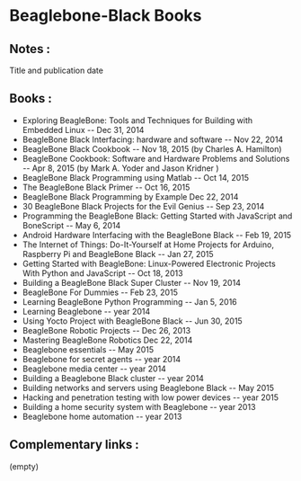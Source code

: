 # Beaglebone-Black Books

## Notes : 
Title and publication date 
## Books : 
* Exploring BeagleBone: Tools and Techniques for Building with Embedded Linux -- Dec 31, 2014
* BeagleBone Black Interfacing: hardware and software -- Nov 22, 2014
* BeagleBone Black Cookbook -- Nov 18, 2015 (by Charles A. Hamilton)
* BeagleBone Cookbook: Software and Hardware Problems and Solutions -- Apr 8, 2015 (by Mark A. Yoder and Jason Kridner ) 
* BeagleBone Black Programming using Matlab -- Oct 14, 2015
* The BeagleBone Black Primer -- Oct 16, 2015
* BeagleBone Black Programming by Example Dec 22, 2014
* 30 BeagleBone Black Projects for the Evil Genius -- Sep 23, 2014
* Programming the BeagleBone Black: Getting Started with JavaScript and BoneScript -- May 6, 2014
* Android Hardware Interfacing with the BeagleBone Black -- Feb 19, 2015
* The Internet of Things: Do-It-Yourself at Home Projects for Arduino, Raspberry Pi and BeagleBone Black -- Jan 27, 2015
* Getting Started with BeagleBone: Linux-Powered Electronic Projects With Python and JavaScript -- Oct 18, 2013
* Building a BeagleBone Black Super Cluster -- Nov 19, 2014
* BeagleBone For Dummies -- Feb 23, 2015
* Learning BeagleBone Python Programming -- Jan 5, 2016
* Learning Beaglebone -- year 2014
* Using Yocto Project with BeagleBone Black -- Jun 30, 2015
* BeagleBone Robotic Projects -- Dec 26, 2013
* Mastering BeagleBone Robotics Dec 22, 2014
* Beaglebone essentials -- May 2015
* Beaglebone for secret agents -- year 2014
* Beaglebone media center -- year 2014
* Building a Beaglebone Black cluster -- year 2014
* Building networks and servers using Beaglebone Black -- May 2015
* Hacking and penetration testing with low power devices -- year 2015
* Building a home security system with Beaglebone -- year 2013
* Beaglebone home automation -- year 2013


## Complementary links : 
(empty)

